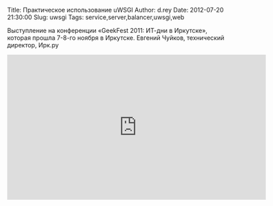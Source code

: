Title: Практическое использование uWSGI
Author: d.rey
Date: 2012-07-20 21:30:00
Slug: uwsgi
Tags: service,server,balancer,uwsgi,web

Выступление на конференции «GeekFest 2011: ИТ-дни в Иркутске», которая прошла 7-8-го ноября в Иркутске. Евгений Чуйков, технический директор, Ирк.ру

<iframe src="http://player.vimeo.com/video/31332309" width="600" height="338" frameborder="0" webkitAllowFullScreen mozallowfullscreen allowFullScreen></iframe>


